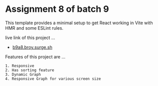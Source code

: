 # Assignment 8 of batch 9

This template provides a minimal setup to get React working in Vite with HMR and some ESLint rules.

live link of this project ...
- [b9a8.broy.surge.sh](http://b9a8.broy.surge.sh)

Features of this project are ...

    1. Responsive
    2. Has sorting feature
    3. Dynamic Graph
    4. Responsive Graph for various screen size
